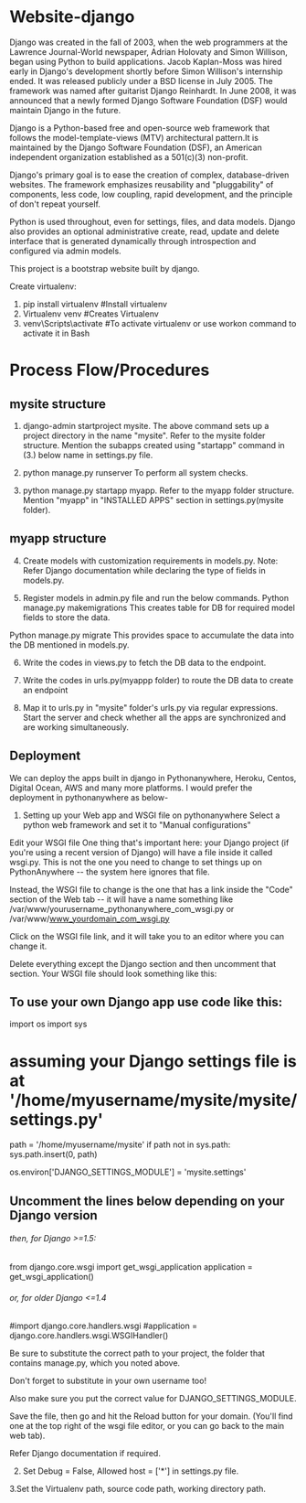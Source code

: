 # Website-django
Django was created in the fall of 2003, when the web programmers at the Lawrence Journal-World newspaper, Adrian Holovaty and Simon Willison, began using Python to build applications. Jacob Kaplan-Moss was hired early in Django's development shortly before Simon Willison's internship ended.
It was released publicly under a BSD license in July 2005. The framework was named after guitarist Django Reinhardt.
In June 2008, it was announced that a newly formed Django Software Foundation (DSF) would maintain Django in the future.

Django is a Python-based free and open-source web framework that follows the model-template-views (MTV) architectural pattern.It is maintained by the Django Software Foundation (DSF), an American independent organization established as a 501(c)(3) non-profit.

Django's primary goal is to ease the creation of complex, database-driven websites. The framework emphasizes reusability and "pluggability" of components, less code, low coupling, rapid development, and the principle of don't repeat yourself.

Python is used throughout, even for settings, files, and data models. Django also provides an optional administrative create, read, update and delete interface that is generated dynamically through introspection and configured via admin models.

This project is a bootstrap website built by django.

Create virtualenv:
1. pip install virtualenv #Install virtualenv
2. Virtualenv venv #Creates Virtualenv
3. venv\Scripts\activate #To activate virtualenv or use workon command to activate it in Bash

# Process Flow/Procedures
## mysite structure
1. django-admin startproject mysite.
The above command sets up a project directory in the name "mysite".
Refer to the mysite folder structure.
Mention the subapps created using "startapp" command in (3.) below name in settings.py file.

2. python manage.py runserver
To perform all system checks.

3. python manage.py startapp myapp.
Refer to the myapp folder structure.
Mention "myapp" in "INSTALLED APPS" section in settings.py(mysite folder).

## myapp structure

4. Create models with customization requirements in models.py.
Note: Refer Django documentation while declaring the type of fields in models.py.

5. Register models in admin.py file and run the below commands.
Python manage.py makemigrations
This creates table for DB for required model fields to store the data.

Python manage.py migrate
This provides space to accumulate the data into the DB mentioned in models.py.

6. Write the codes in views.py to fetch the DB data to the endpoint.

7. Write the codes in urls.py(myappp folder) to route the DB data to create an endpoint 

8. Map it to urls.py in "mysite" folder's urls.py via regular expressions.
Start the server and check whether all the apps are synchronized and are working simultaneously.

## Deployment
 We can deploy the apps built in django in Pythonanywhere, Heroku, Centos, Digital Ocean, AWS and many more platforms.
 I would prefer the deployment in pythonanywhere as below-
 
 1. Setting up your Web app and WSGI file on pythonanywhere
 Select a python web framework and set it to "Manual configurations"
 
 Edit your WSGI file
 One thing that's important here: your Django project (if you're using a recent version of Django) will have a file inside it called wsgi.py. This is not the one you need to change to set things up on PythonAnywhere -- the system here ignores that file.
 
 Instead, the WSGI file to change is the one that has a link inside the "Code" section of the Web tab -- it will have a name something like /var/www/yourusername_pythonanywhere_com_wsgi.py or /var/www/www_yourdomain_com_wsgi.py
 
 Click on the WSGI file link, and it will take you to an editor where you can change it.
 
 Delete everything except the Django section and then uncomment that section. Your WSGI file should look something like this:
 

## To use your own Django app use code like this:
import os
import sys

# assuming your Django settings file is at '/home/myusername/mysite/mysite/settings.py'
path = '/home/myusername/mysite'
if path not in sys.path:
    sys.path.insert(0, path)

os.environ['DJANGO_SETTINGS_MODULE'] = 'mysite.settings'

## Uncomment the lines below depending on your Django version
###### then, for Django >=1.5:
from django.core.wsgi import get_wsgi_application
application = get_wsgi_application()
###### or, for older Django <=1.4
#import django.core.handlers.wsgi
#application = django.core.handlers.wsgi.WSGIHandler()

Be sure to substitute the correct path to your project, the folder that contains manage.py, which you noted above.

Don't forget to substitute in your own username too!

Also make sure you put the correct value for DJANGO_SETTINGS_MODULE.

Save the file, then go and hit the Reload button for your domain. (You'll find one at the top right of the wsgi file editor, or you can go back to the main web tab).

Refer Django documentation if required.

2. Set Debug = False, Allowed host = ['*'] in settings.py file.
 
3.Set the Virtualenv path, source code path, working directory path.
 
 
 



